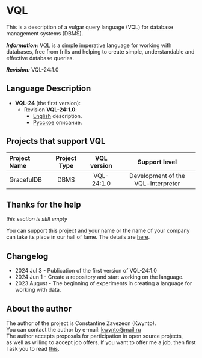 # VQL 
This is a description of a vulgar query language (VQL) for database management systems (DBMS).  

***Information:*** 
VQL is a simple imperative language for working with databases, free from frills and helping to create simple, understandable and effective database queries.  

***Revision:*** 
VQL-24:1.0  


## Language Description 

- **VQL-24** (the first version): 
    - Revision **VQL-24:1.0**: 
        - [English](https://github.com/Kwynto/vql/blob/main/vql-24/english.md) description. 
        - [Русское](https://github.com/Kwynto/vql/blob/main/vql-24/russian.md) описание. 


## Projects that support VQL
|Project Name|Project Type|VQL version|Support level|
|:-|:-:|:-:|:-:|
|GracefulDB|DBMS|VQL-24:1.0|Development of the VQL-interpreter|


## Thanks for the help

*this section is still empty*  

You can support this project and your name or the name of your company can take its place in our hall of fame. The details are [here](https://github.com/Kwynto/vql/blob/main/SUPPORT.md).


## Changelog 

- 2024 Jul 3 - Publication of the first version of VQL-24:1.0 
- 2024 Jun 1 - Create a repository and start working on the language. 
- 2023 August - The beginning of experiments in creating a language for working with data. 


## About the author

The author of the project is Constantine Zavezeon (Kwynto).  
You can contact the author by e-mail: kwynto@mail.ru  
The author accepts proposals for participation in open source projects,  
as well as willing to accept job offers.
If you want to offer me a job, then first I ask you to read [this](https://github.com/Kwynto/Kwynto/blob/main/offer.md).

